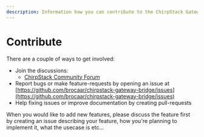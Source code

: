 ```yaml
---
description: Information how you can contribute to the ChirpStack Gateway Bridge component.
---
```


# Contribute

There are a couple of ways to get involved:

* Join the discussions:
    * [ChirpStack Community Forum](https://forum.chirpstack.io/)
* Report bugs or make feature-requests by opening an issue at [https://github.com/brocaar/chirpstack-gateway-bridge/issues](https://github.com/brocaar/chirpstack-gateway-bridge/issues)
* Help fixing issues or improve documentation by creating pull-requests


When you would like to add new features, please discuss the feature first
by creating an issue describing your feature, how you're planning to implement
it, what the usecase is etc...
